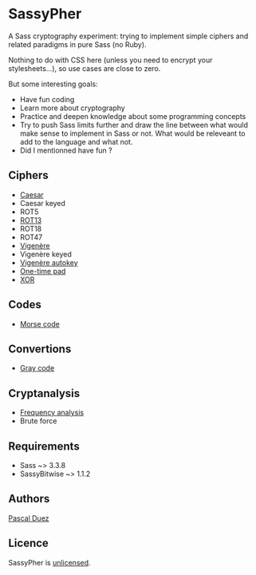 # SassyPher

A Sass cryptography experiment: trying to implement simple ciphers
and related paradigms in pure Sass (no Ruby).

Nothing to do with CSS here (unless you need to encrypt your stylesheets...),
so use cases are close to zero.

But some interesting goals:

* Have fun coding
* Learn more about cryptography
* Practice and deepen knowledge about some programming concepts
* Try to push Sass limits further and draw the line
between what would make sense to implement in Sass or not.
What would be releveant to add to the language and what not.
* Did I mentionned have fun ?


## Ciphers

* [Caesar](https://en.wikipedia.org/wiki/Caesar_cipher)
* Caesar keyed
* ROT5
* [ROT13](https://en.wikipedia.org/wiki/ROT13)
* ROT18
* ROT47
* [Vigenère](https://en.wikipedia.org/wiki/Vigen%C3%A8re_cipher)
* Vigenère keyed
* [Vigenère autokey](https://en.wikipedia.org/wiki/Autokey_cipher)
* [One-time pad](https://en.wikipedia.org/wiki/One-time_pad)
* [XOR](https://en.wikipedia.org/wiki/XOR_cipher)


## Codes

* [Morse code](https://en.wikipedia.org/wiki/Morse_code)


## Convertions

* [Gray code](https://en.wikipedia.org/wiki/Gray_code)


## Cryptanalysis
* [Frequency analysis](https://en.wikipedia.org/wiki/Frequency_analysis)
* Brute force


## Requirements

* Sass ~> 3.3.8
* SassyBitwise ~> 1.1.2


## Authors

[Pascal Duez](http://pascalduez.me)


## Licence

SassyPher is [unlicensed](http://unlicense.org/).
